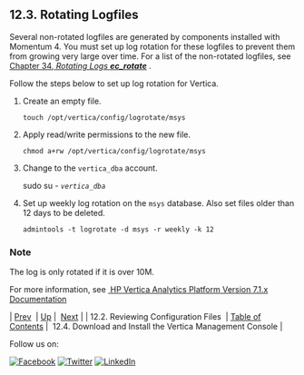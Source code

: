 ## 12.3. Rotating Logfiles

Several non-rotated logfiles are generated by components installed with Momentum 4\. You must set up log rotation for these logfiles to prevent them from growing very large over time. For a list of the non-rotated logfiles, see [Chapter 34, *Rotating Logs **ec_rotate***](log_rotating.php "Chapter 34. Rotating Logs ec_rotate") .

Follow the steps below to set up log rotation for Vertica.

1.  Create an empty file.

    `touch /opt/vertica/config/logrotate/msys`
2.  Apply read/write permissions to the new file.

    `chmod a+rw /opt/vertica/config/logrotate/msys`
3.  Change to the `vertica_dba` account.

    sudo su - *`vertica_dba`*
4.  Set up weekly log rotation on the `msys` database. Also set files older than 12 days to be deleted.

    `admintools -t logrotate -d msys -r weekly -k 12`

### Note

The log is only rotated if it is over 10M.

For more information, see [ HP Vertica Analytics Platform Version 7.1.x Documentation](https://my.vertica.com/docs/7.1.x/HTML/index.htm#Authoring/AdministratorsGuide/Monitoring/Vertica/RotatingLogFiles.htm)

| [Prev](install.post-install.config.php)  | [Up](post_installation.php) |  [Next](install.post-install.vertica_mgmt_console.php) |
| 12.2. Reviewing Configuration Files  | [Table of Contents](index.php) |  12.4. Download and Install the Vertica Management Console |

Follow us on:

[![Facebook](https://support.messagesystems.com/images/icon-facebook.png)](http://www.facebook.com/messagesystems) [![Twitter](https://support.messagesystems.com/images/icon-twitter.png)](http://twitter.com/#!/MessageSystems) [![LinkedIn](https://support.messagesystems.com/images/icon-linkedin.png)](http://www.linkedin.com/company/message-systems)